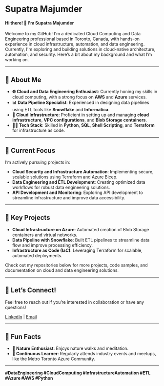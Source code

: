 # Supatra Majumder
#### Hi there! 👋 I'm Supatra Majumder

Welcome to my GitHub! I'm a dedicated Cloud Computing and Data Engineering professional based in Toronto, Canada, with hands-on experience in cloud infrastructure, automation, and data engineering. Currently, I'm exploring and building solutions in cloud-native architecture, automation, and security. Here’s a bit about my background and what I’m working on.

---

## 🔹 About Me
- **🌐 Cloud and Data Engineering Enthusiast**: Currently honing my skills in cloud computing, with a strong focus on **AWS** and **Azure** services.
- **📊 Data Pipeline Specialist**: Experienced in designing data pipelines using ETL tools like **Snowflake** and **Informatica**.
- **🚀 Cloud Infrastructure**: Proficient in setting up and managing **cloud infrastructure**, **VPC configurations**, and **Blob Storage containers**.
- **👷‍♀️ Tech Stack**: Skilled in **Python**, **SQL**, **Shell Scripting**, and **Terraform** for infrastructure as code.

---

## 🔹 Current Focus
I’m actively pursuing projects in:
- **Cloud Security and Infrastructure Automation**: Implementing secure, scalable solutions using Terraform and Azure Bicep.
- **Data Engineering and ETL Development**: Creating optimized data workflows for robust data engineering solutions.
- **API Development and Monitoring**: Exploring API development to streamline infrastructure and improve data accessibility.

---

## 🔹 Key Projects
- **Cloud Infrastructure on Azure**: Automated creation of Blob Storage containers and virtual networks.
- **Data Pipeline with Snowflake**: Built ETL pipelines to streamline data flow and improve processing efficiency.
- **Infrastructure as Code (IaC)**: Leveraging Terraform for scalable, automated deployments.

Check out my repositories below for more projects, code samples, and documentation on cloud and data engineering solutions. 

---

## 🔹 Let’s Connect!
Feel free to reach out if you’re interested in collaboration or have any questions!

[LinkedIn](https://www.linkedin.com/in/supatra-majumder) | [Email](mailto:majumder.supatra@gmail.com)

---

## 🔹 Fun Facts
- **🌿 Nature Enthusiast**: Enjoys nature walks and meditation.
- **🌟 Continuous Learner**: Regularly attends industry events and meetups, like the Metro Toronto Azure Community.

---

**#DataEngineering #CloudComputing #InfrastructureAutomation #ETL #Azure #AWS #Python**
